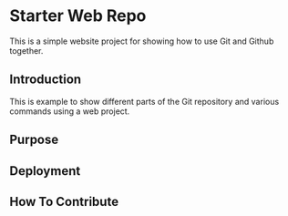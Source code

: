 # Starter Web Repo
This is a simple website project for showing how to use Git and Github together.

## Introduction
This is example to show different parts of the Git repository and various commands using a web project.

## Purpose

## Deployment

## How To Contribute